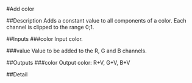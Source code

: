 #Add color

##Description
Adds a constant value to all components of a color. Each channel is clipped to the range 0;1.

##Inputs
###color
Input color.

###value
Value to be added to the R, G and B channels.

##Outputs
###color
Output color: R+V, G+V, B+V

##Detail

